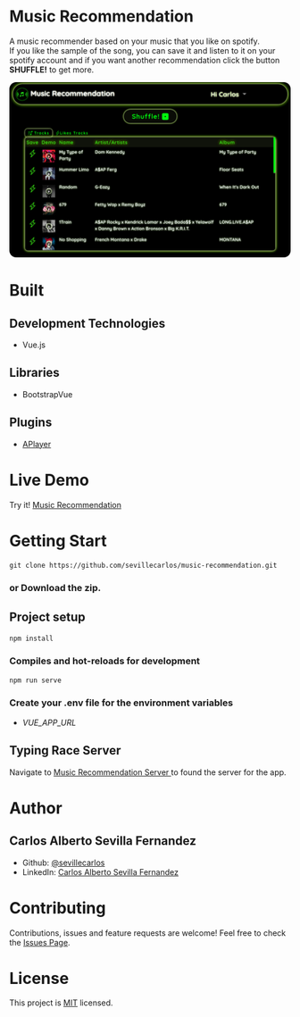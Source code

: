 # Music Recommendation
A music recommender based on your music that you like on spotify.<br>
If you like the sample of the song, you can save it and listen to it on your spotify account and if you want another recommendation click the button **SHUFFLE!** to get more.

![Music Recommendation!](/assets/images/music-recommendation-image.png "Music Recommendation")

# Built
## Development Technologies
- Vue.js 
## Libraries
- BootstrapVue
## Plugins
- [APlayer ](https://github.com/DIYgod/APlayer)

# Live Demo
Try it! [Music Recommendation ](https://music-recommendation.netlify.app/)

# Getting Start
```
git clone https://github.com/sevillecarlos/music-recommendation.git
```
### or Download the zip.
## Project setup
```
npm install
```
### Compiles and hot-reloads for development
```
npm run serve
```
### Create your .env file for the environment variables
* *VUE_APP_URL*

## Typing Race Server
Navigate to [Music Recommendation Server ](https://github.com/sevillecarlos/typing-race-beckend) to found the server for the app.

# Author
## Carlos Alberto Sevilla Fernandez
* Github: [@sevillecarlos](https://github.com/sevillecarlos)
* LinkedIn: [Carlos Alberto Sevilla Fernandez](https://github.com/sevillecarlos)

# Contributing
Contributions, issues and feature requests are welcome!
Feel free to check the [Issues Page](https://github.com/sevillecarlos/typing-race/issues).

# License
This project is [MIT](https://opensource.org/licenses/MIT) licensed.



